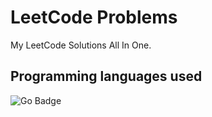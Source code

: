 # LeetCode Problems

My LeetCode Solutions All In One.

## Programming languages used

![Go Badge](https://img.shields.io/badge/Go-00ADD8?logo=go&logoColor=fff&style=for-the-badge)
